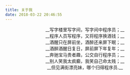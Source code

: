 ```yaml
---
title: 关于我
date: 2018-03-22 20:46:55
---
```





<center>__写字楼里写字间，写字间中程序员；__</center>
<center>__程序人员写程序，又将程序换酒钱；__</center>
<center>__酒醒只在屏前坐，酒醉还来屏下眠；__</center>
<center>__酒醉酒醒日复日，屏前屏下年复年；__</center>
<center>__奔驰宝马贵者趣，公交自行程序员；__</center>
<center>__别人笑我太疯癫，我笑自己命太贱；__</center>
<center>__但见满街漂亮妹，哪个归得程序员.__</center>




